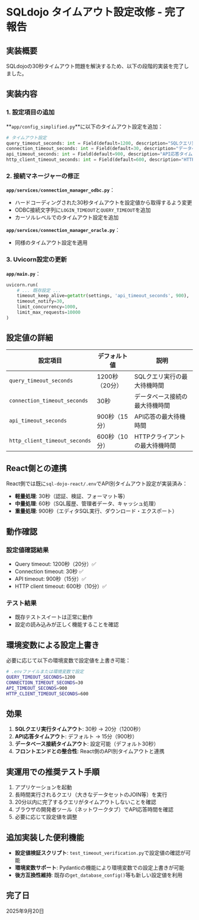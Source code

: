 # SQLdojo タイムアウト設定改修 - 完了報告

## 実装概要

SQLdojoの30秒タイムアウト問題を解決するため、以下の段階的実装を完了しました。

## 実装内容

### 1. 設定項目の追加

**`app/config_simplified.py`**に以下のタイムアウト設定を追加：

```python
# タイムアウト設定
query_timeout_seconds: int = Field(default=1200, description="SQLクエリ実行タイムアウト（秒）- 20分")
connection_timeout_seconds: int = Field(default=30, description="データベース接続タイムアウト（秒）")
api_timeout_seconds: int = Field(default=900, description="API応答タイムアウト（秒）- 15分")
http_client_timeout_seconds: int = Field(default=600, description="HTTPクライアントタイムアウト（秒）- 10分")
```

### 2. 接続マネージャーの修正

**`app/services/connection_manager_odbc.py`**：
- ハードコーディングされた30秒タイムアウトを設定値から取得するよう変更
- ODBC接続文字列に`LOGIN_TIMEOUT`と`QUERY_TIMEOUT`を追加
- カーソルレベルでのタイムアウト設定を追加

**`app/services/connection_manager_oracle.py`**：
- 同様のタイムアウト設定を適用

### 3. Uvicorn設定の更新

**`app/main.py`**：
```python
uvicorn.run(
    # ... 既存設定 ...
    timeout_keep_alive=getattr(settings, 'api_timeout_seconds', 900),
    timeout_notify=30,
    limit_concurrency=1000,
    limit_max_requests=10000
)
```

## 設定値の詳細

| 設定項目 | デフォルト値 | 説明 |
|---------|-------------|------|
| `query_timeout_seconds` | 1200秒（20分） | SQLクエリ実行の最大待機時間 |
| `connection_timeout_seconds` | 30秒 | データベース接続の最大待機時間 |
| `api_timeout_seconds` | 900秒（15分） | API応答の最大待機時間 |
| `http_client_timeout_seconds` | 600秒（10分） | HTTPクライアントの最大待機時間 |

## React側との連携

React側では既に`sql-dojo-react/.env`でAPI別タイムアウト設定が実装済み：

- **軽量処理**: 30秒（認証、検証、フォーマット等）
- **中量処理**: 60秒（SQL履歴、管理者データ、キャッシュ処理）
- **重量処理**: 900秒（エディタSQL実行、ダウンロード・エクスポート）

## 動作確認

### 設定値確認結果
- Query timeout: 1200秒（20分）✅
- Connection timeout: 30秒 ✅
- API timeout: 900秒（15分）✅
- HTTP client timeout: 600秒（10分）✅

### テスト結果
- 既存テストスイートは正常に動作
- 設定の読み込みが正しく機能することを確認

## 環境変数による設定上書き

必要に応じて以下の環境変数で設定値を上書き可能：

```bash
# .envファイルまたは環境変数で設定
QUERY_TIMEOUT_SECONDS=1200
CONNECTION_TIMEOUT_SECONDS=30
API_TIMEOUT_SECONDS=900
HTTP_CLIENT_TIMEOUT_SECONDS=600
```

## 効果

1. **SQLクエリ実行タイムアウト**: 30秒 → 20分（1200秒）
2. **API応答タイムアウト**: デフォルト → 15分（900秒）
3. **データベース接続タイムアウト**: 設定可能（デフォルト30秒）
4. **フロントエンドとの整合性**: React側のAPI別タイムアウトと連携

## 実運用での推奨テスト手順

1. アプリケーションを起動
2. 長時間実行されるクエリ（大きなデータセットのJOIN等）を実行
3. 20分以内に完了するクエリがタイムアウトしないことを確認
4. ブラウザの開発者ツール（ネットワークタブ）でAPI応答時間を確認
5. 必要に応じて設定値を調整

## 追加実装した便利機能

- **設定値検証スクリプト**: `test_timeout_verification.py`で設定値の確認が可能
- **環境変数サポート**: Pydanticの機能により環境変数での設定上書きが可能
- **後方互換性維持**: 既存の`get_database_config()`等も新しい設定値を利用

## 完了日
2025年9月20日